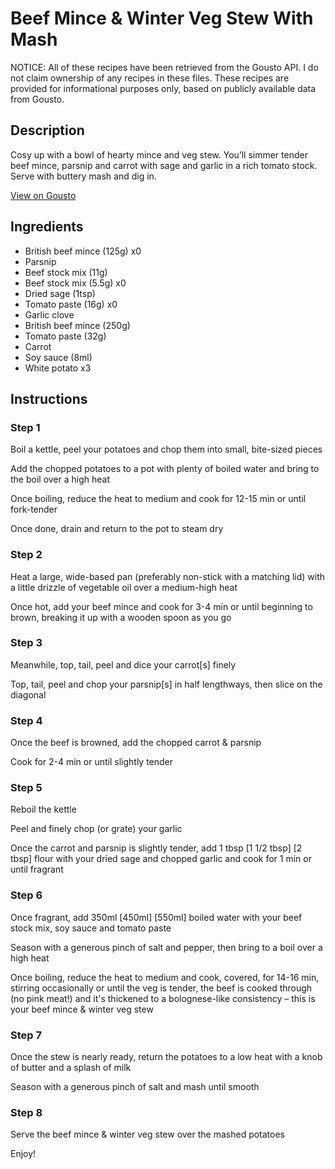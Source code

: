 # Beef Mince & Winter Veg Stew With Mash

NOTICE: All of these recipes have been retrieved from the Gousto API. I do not claim ownership of any recipes in these files. These recipes are provided for informational purposes only, based on publicly available data from Gousto.

## Description

Cosy up with a bowl of hearty mince and veg stew. You’ll simmer tender beef mince, parsnip and carrot with sage and garlic in a rich tomato stock. Serve with buttery mash and dig in. 

[View on Gousto](https://www.gousto.co.uk/recipes/cookbook/beef-mince-winter-veg-stew-with-mash)

## Ingredients

- British beef mince (125g) x0
- Parsnip
- Beef stock mix (11g)
- Beef stock mix (5.5g) x0
- Dried sage (1tsp)
- Tomato paste (16g) x0
- Garlic clove
- British beef mince (250g)
- Tomato paste (32g)
- Carrot
- Soy sauce (8ml)
- White potato x3

## Instructions


### Step 1

Boil a kettle, peel your potatoes and chop them into small, bite-sized pieces

Add the chopped potatoes to a pot with plenty of boiled water and bring to the boil over a high heat

Once boiling, reduce the heat to medium and cook for 12-15 min or until fork-tender

Once done, drain and return to the pot to steam dry


### Step 2

Heat a large, wide-based pan (preferably non-stick with a matching lid) with a little drizzle of vegetable oil over a medium-high heat

Once hot, add your beef mince and cook for 3-4 min or until beginning to brown, breaking it up with a wooden spoon as you go


### Step 3

Meanwhile, top, tail, peel and dice your carrot[s] finely

Top, tail, peel and chop your parsnip[s] in half lengthways, then slice on the diagonal


### Step 4

Once the beef is browned, add the chopped carrot & parsnip

Cook for 2-4 min or until slightly tender


### Step 5

Reboil the kettle

Peel and finely chop (or grate) your garlic

Once the carrot and parsnip is slightly tender, add 1 tbsp<span class="text-purple"> [1 1/2 tbsp]</span> <span class="text-danger">[2 tbsp]</span> flour with your dried sage and chopped garlic and cook for 1 min or until fragrant


### Step 6

Once fragrant, add 350ml <span class="text-purple">[450ml]</span> <span class="text-danger">[550ml]</span> boiled water with your beef stock mix, soy sauce and tomato paste

Season with a generous pinch of salt and pepper, then bring to a boil over a high heat

Once boiling, reduce the heat to medium and cook, covered, for 14-16 min, stirring occasionally or until the veg is tender, the beef is cooked through (no pink meat!) and it's thickened to a bolognese-like consistency – this is your beef mince & winter veg stew


### Step 7

Once the stew is nearly ready, return the potatoes to a low heat with a knob of butter and a splash of milk

Season with a generous pinch of salt and mash until smooth

### Step 8

Serve the beef mince & winter veg stew over the mashed potatoes

Enjoy!

